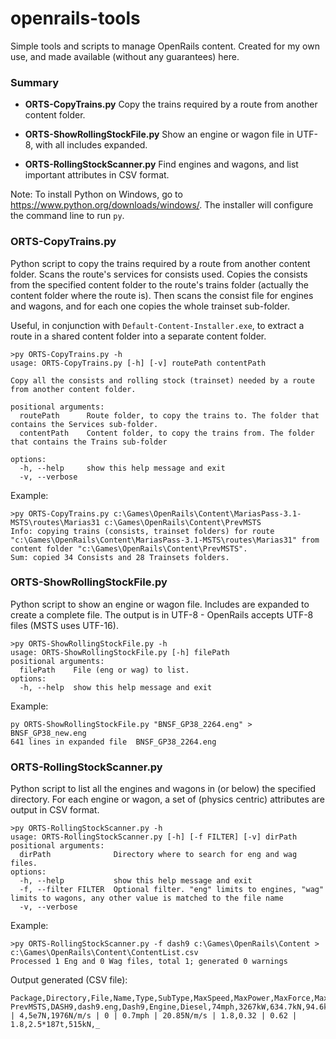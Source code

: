 # openrails-tools
Simple tools and scripts to manage OpenRails content.
Created for my own use, and made available (without any guarantees) here.

### Summary

- **ORTS-CopyTrains.py**
  Copy the trains required by a route from another content folder.

- **ORTS-ShowRollingStockFile.py**
  Show an engine or wagon file in UTF-8, with all includes expanded.

-  **ORTS-RollingStockScanner.py**
   Find engines and wagons, and list important attributes in CSV format.

Note: To install Python on Windows, go to https://www.python.org/downloads/windows/.
The installer will configure the command line to run `py`.

### ORTS-CopyTrains.py
Python script to copy the trains required by a route from another content folder.
Scans the route's services for consists used.
Copies the consists from the specified content folder to the route's trains folder
(actually the content folder where the route is).
Then scans the consist file for engines and wagons, and for each one
copies the whole trainset sub-folder.

Useful, in conjunction with `Default-Content-Installer.exe`, to extract a route
in a shared content folder into a separate content folder.

```
>py ORTS-CopyTrains.py -h
usage: ORTS-CopyTrains.py [-h] [-v] routePath contentPath

Copy all the consists and rolling stock (trainset) needed by a route from another content folder.

positional arguments:
  routePath      Route folder, to copy the trains to. The folder that contains the Services sub-folder.
  contentPath    Content folder, to copy the trains from. The folder that contains the Trains sub-folder

options:
  -h, --help     show this help message and exit
  -v, --verbose
```

Example:
```
>py ORTS-CopyTrains.py c:\Games\OpenRails\Content\MariasPass-3.1-MSTS\routes\Marias31 c:\Games\OpenRails\Content\PrevMSTS
Info: copying trains (consists, trainset folders) for route "c:\Games\OpenRails\Content\MariasPass-3.1-MSTS\routes\Marias31" from content folder "c:\Games\OpenRails\Content\PrevMSTS".
Sum: copied 34 Consists and 28 Trainsets folders.
```

### ORTS-ShowRollingStockFile.py
Python script to show an engine or wagon file. 
Includes are expanded to create a complete file.
The output is in UTF-8 - OpenRails accepts UTF-8 files (MSTS uses UTF-16).

```
>py ORTS-ShowRollingStockFile.py -h
usage: ORTS-ShowRollingStockFile.py [-h] filePath
positional arguments:
  filePath    File (eng or wag) to list.
options:
  -h, --help  show this help message and exit
```

Example:
```
py ORTS-ShowRollingStockFile.py "BNSF_GP38_2264.eng" > BNSF_GP38_new.eng
641 lines in expanded file  BNSF_GP38_2264.eng
```

### ORTS-RollingStockScanner.py
Python script to list all the engines and wagons in (or below) the specified directory.
For each engine or wagon, a set of (physics centric) attributes are output in CSV format.

```
>py ORTS-RollingStockScanner.py -h
usage: ORTS-RollingStockScanner.py [-h] [-f FILTER] [-v] dirPath
positional arguments:
  dirPath              Directory where to search for eng and wag files.
options:
  -h, --help           show this help message and exit
  -f, --filter FILTER  Optional filter. "eng" limits to engines, "wag" limits to wagons, any other value is matched to the file name
  -v, --verbose
```

Example:
```
>py ORTS-RollingStockScanner.py -f dash9 c:\Games\OpenRails\Content > c:\Games\OpenRails\Content\ContentList.csv
Processed 1 Eng and 0 Wag files, total 1; generated 0 warnings
```

Output generated (CSV file):
```
Package,Directory,File,Name,Type,SubType,MaxSpeed,MaxPower,MaxForce,MaxBrakeForce,Weight,Length,Wheels/Axles,CouplerStrength,Friction,Adhesion,DerailRailForce,DerailBufferForce,TotalLength
PrevMSTS,DASH9,dash9.eng,Dash9,Engine,Diesel,74mph,3267kW,634.7kN,94.6kN,187t,21.8m,12 | 4,5e7N,1976N/m/s | 0 | 0.7mph | 20.85N/m/s | 1.8,0.32 | 0.62 | 1.8,2.5*187t,515kN,_
```
